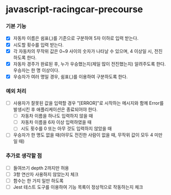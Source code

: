 # javascript-racingcar-precourse

### 기본 기능

- [x] 자동차 이름은 쉼표(,)를 기준으로 구분하여 5자 이하로 입력 받는다.
- [x] 시도할 횟수를 입력 받는다.
- [x] 각 자동차의 무작위 값은 0~9 사이의 숫자가 나타날 수 있으며, 4 이상일 시, 전진하도록 한다.
- [x] 자동차 경주가 완료된 후, 누가 우승했는지(제일 많이 전진했는지) 알려주도록 한다. 우승자는 한 명 이상이다.
- [x] 우승자가 여러 명일 경우, 쉼표(,)를 이용하여 구분하도록 한다.

### 예외 처리

- [ ] 사용자가 잘못된 값을 입력할 경우 "[ERROR]"로 시작하는 메시지와 함께 Error를 발생시킨 후 애플리케이션은 종료되어야 한다.
  - [ ] 자동차 이름을 하나도 입력하지 않을 때
  - [ ] 자동차 이름을 6자 이상 입력하였을 때
  - [ ] 시도 횟수를 0 또는 아무 것도 입력하지 않았을 때
- [ ] 우승자가 한 명도 없을 때(아무도 전진한 사람이 없을 때, 무작위 값이 모두 4 미만일 때)

### 추가로 생각할 점

- [ ] 들여쓰기 depth 2까지만 허용
- [ ] 3항 연산자 사용하지 않았는지 체크
- [ ] 함수는 한 가지 일만 하도록
- [ ] Jest 테스트 도구를 이용하여 기능 목록이 정상적으로 작동하는지 체크
